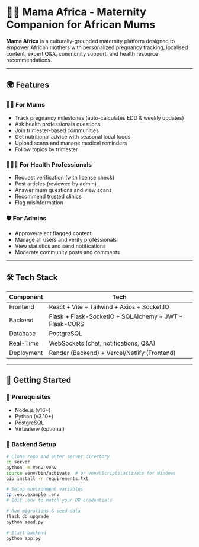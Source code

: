 # 🤰🏾 Mama Africa - Maternity Companion for African Mums

**Mama Africa** is a culturally-grounded maternity platform designed to empower African mothers with personalized pregnancy tracking, localised content, expert Q&A, community support, and health resource recommendations.

---

## 🌍 Features

### 🧑‍⚕️ For Mums
- Track pregnancy milestones (auto-calculates EDD & weekly updates)
- Ask health professionals questions
- Join trimester-based communities
- Get nutritional advice with seasonal local foods
- Upload scans and manage medical reminders
- Follow topics by trimester

### 👩🏽‍⚕️ For Health Professionals
- Request verification (with license check)
- Post articles (reviewed by admin)
- Answer mum questions and view scans
- Recommend trusted clinics
- Flag misinformation

### 🛡️ For Admins
- Approve/reject flagged content
- Manage all users and verify professionals
- View statistics and send notifications
- Moderate community posts and comments

---

## 🛠️ Tech Stack

| Component        | Tech                                                                 |
|------------------|----------------------------------------------------------------------|
| Frontend         | React + Vite + Tailwind + Axios + Socket.IO                          |
| Backend          | Flask + Flask-SocketIO + SQLAlchemy + JWT + Flask-CORS               |
| Database         | PostgreSQL                                                           |
| Real-Time        | WebSockets (chat, notifications, Q&A)                                |
| Deployment       | Render (Backend) + Vercel/Netlify (Frontend)                         |

---

## 🚀 Getting Started

### 🔧 Prerequisites
- Node.js (v16+)
- Python (v3.10+)
- PostgreSQL
- Virtualenv (optional)

### 🧪 Backend Setup

```bash
# Clone repo and enter server directory
cd server
python -m venv venv
source venv/bin/activate  # or venv\Scripts\activate for Windows
pip install -r requirements.txt

# Setup environment variables
cp .env.example .env
# Edit .env to match your DB credentials

# Run migrations & seed data
flask db upgrade
python seed.py

# Start backend
python app.py
